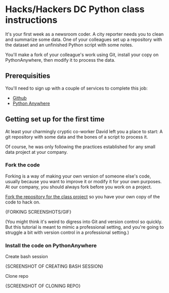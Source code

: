 # Hacks/Hackers DC Python class instructions

It's your first week as a newsroom coder. A city reporter needs you to clean and summarize some data. One of your colleagues set up a repository with the dataset and an unfinished Python script with some notes.

You'll make a fork of your colleague's work using Git, install your copy on PythonAnywhere, then modify it to process the data.

## Prerequisities

You'll need to sign up with a couple of services to complete this job:

* [Github](http://github.com)
* [Python Anywhere](http://pythonanywhere.com)

## Getting set up for the first time

At least your charmingly cryptic co-worker David left you a place to start: A git repository with some data and the bones of a script to process it.

Of course, he was only following the practices established for any small data project at your company. 


### Fork the code

Forking is a way of making your own version of someone else's code, usually because you want to improve it or modify it for your own purposes. At our company, you should always fork before you work on a project.

[Fork the repository for the class project](https://github.com/eads/hhdcpython#fork-destination-box) so you have your own copy of the code to hack on.

{FORKING SCREENSHOTS/GIF}

(You might think it's weird to digress into Git and version control so quickly. But this tutorial is meant to mimic a professional setting, and you're going to struggle a bit with version control in a professional setting.)

### Install the code on PythonAnywhere

Create bash session

{SCREENSHOT OF CREATING BASH SESSION}

Clone repo

{SCREENSHOT OF CLONING REPO}
